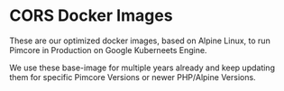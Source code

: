 # CORS Docker Images

These are our optimized docker images, based on Alpine Linux, to run Pimcore in Production on Google Kuberneets Engine.

We use these base-image for multiple years already and keep updating them for specific Pimcore Versions or newer
PHP/Alpine Versions.